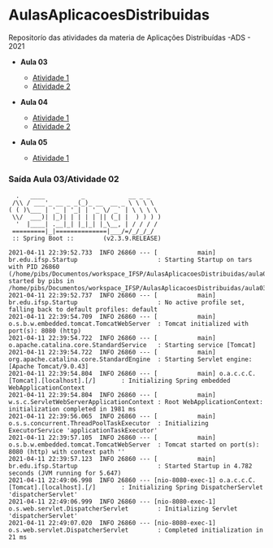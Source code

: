 # AulasAplicacoesDistribuidas
Repositorío das atividades da materia de Aplicações Distribuídas -ADS - 2021


* **Aula 03**
    * [Atividade 1](https://github.com/pedro-ibs/AulasAplicacoesDistribuidas/tree/main/aula03_atv1)
    * [Atividade 2](https://github.com/pedro-ibs/AulasAplicacoesDistribuidas/tree/main/aula03_atv2)

    
* **Aula 04**
    * [Atividade 1](https://github.com/pedro-ibs/AulasAplicacoesDistribuidas/tree/main/aula04_atv1)
    * [Atividade 2](https://github.com/pedro-ibs/AulasAplicacoesDistribuidas/tree/main/aula04_atv2)

* **Aula 05**
    * [Atividade 1](https://github.com/pedro-ibs/AulasAplicacoesDistribuidas/tree/main/aula05_atv1)

    
### **Saída Aula 03/Atividade 02** 
```
  .   ____          _            __ _ _
 /\\ / ___'_ __ _ _(_)_ __  __ _ \ \ \ \
( ( )\___ | '_ | '_| | '_ \/ _` | \ \ \ \
 \\/  ___)| |_)| | | | | || (_| |  ) ) ) )
  '  |____| .__|_| |_|_| |_\__, | / / / /
 =========|_|==============|___/=/_/_/_/
 :: Spring Boot ::        (v2.3.9.RELEASE)

2021-04-11 22:39:52.733  INFO 26860 --- [           main] br.edu.ifsp.Startup                      : Starting Startup on tars with PID 26860 (/home/pibs/Documentos/workspace_IFSP/AulasAplicacoesDistribuidas/aula03_atv2/target/classes started by pibs in /home/pibs/Documentos/workspace_IFSP/AulasAplicacoesDistribuidas/aula03_atv2)
2021-04-11 22:39:52.737  INFO 26860 --- [           main] br.edu.ifsp.Startup                      : No active profile set, falling back to default profiles: default
2021-04-11 22:39:54.709  INFO 26860 --- [           main] o.s.b.w.embedded.tomcat.TomcatWebServer  : Tomcat initialized with port(s): 8080 (http)
2021-04-11 22:39:54.722  INFO 26860 --- [           main] o.apache.catalina.core.StandardService   : Starting service [Tomcat]
2021-04-11 22:39:54.722  INFO 26860 --- [           main] org.apache.catalina.core.StandardEngine  : Starting Servlet engine: [Apache Tomcat/9.0.43]
2021-04-11 22:39:54.804  INFO 26860 --- [           main] o.a.c.c.C.[Tomcat].[localhost].[/]       : Initializing Spring embedded WebApplicationContext
2021-04-11 22:39:54.804  INFO 26860 --- [           main] w.s.c.ServletWebServerApplicationContext : Root WebApplicationContext: initialization completed in 1981 ms
2021-04-11 22:39:56.065  INFO 26860 --- [           main] o.s.s.concurrent.ThreadPoolTaskExecutor  : Initializing ExecutorService 'applicationTaskExecutor'
2021-04-11 22:39:57.105  INFO 26860 --- [           main] o.s.b.w.embedded.tomcat.TomcatWebServer  : Tomcat started on port(s): 8080 (http) with context path ''
2021-04-11 22:39:57.123  INFO 26860 --- [           main] br.edu.ifsp.Startup                      : Started Startup in 4.782 seconds (JVM running for 5.647)
2021-04-11 22:49:06.998  INFO 26860 --- [nio-8080-exec-1] o.a.c.c.C.[Tomcat].[localhost].[/]       : Initializing Spring DispatcherServlet 'dispatcherServlet'
2021-04-11 22:49:06.999  INFO 26860 --- [nio-8080-exec-1] o.s.web.servlet.DispatcherServlet        : Initializing Servlet 'dispatcherServlet'
2021-04-11 22:49:07.020  INFO 26860 --- [nio-8080-exec-1] o.s.web.servlet.DispatcherServlet        : Completed initialization in 21 ms


```
